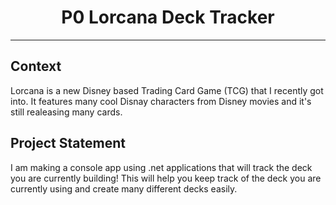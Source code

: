 
<h1 style="text-align: center;">P0 Lorcana Deck Tracker</h1>

----

## Context
Lorcana is a new Disney based Trading Card Game (TCG) that I recently got into. It features many cool Disnay characters from Disney movies and it's still realeasing many cards.

## Project Statement 
I am making a console app using .net applications that will track the deck you are currently building! This will help you keep track of the deck you are currently using and create many different decks easily.



